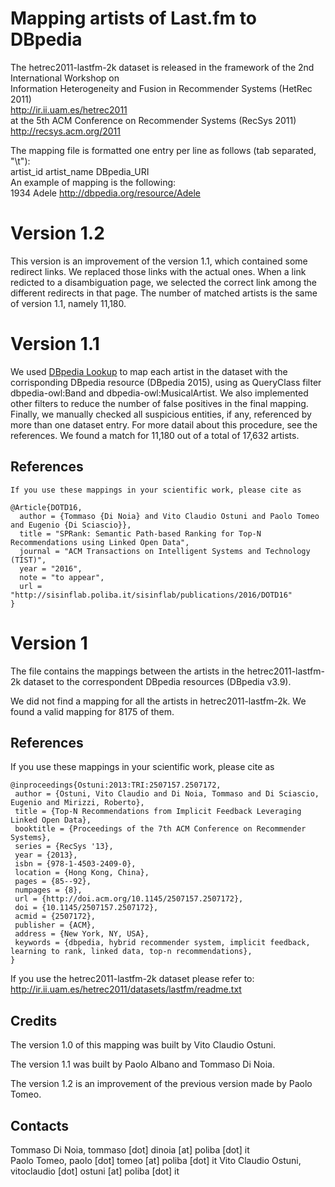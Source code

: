 Mapping artists of Last.fm to DBpedia
=======================
The hetrec2011-lastfm-2k dataset is released in the framework of the 2nd International Workshop on   
Information Heterogeneity and Fusion in Recommender Systems (HetRec 2011)   
http://ir.ii.uam.es/hetrec2011   
at the 5th ACM Conference on Recommender Systems (RecSys 2011)  
http://recsys.acm.org/2011  

The mapping file is formatted one entry per line as follows (tab separated, "\t"):  
artist_id	artist_name	DBpedia_URI  
An example of mapping is the following:  
1934	Adele	http://dbpedia.org/resource/Adele  

Version 1.2
=======================
This version is an improvement of the version 1.1, which contained some redirect links. 
We replaced those links with the actual ones. When a link redicted to a disambiguation page, we selected the correct link among the different redirects in that page.
The number of matched artists is the same of version 1.1, namely 11,180.

Version 1.1
=======================

We used [DBpedia Lookup](https://github.com/dbpedia/lookup) to map each artist in the dataset with the corrisponding DBpedia resource (DBpedia 2015), using as QueryClass filter dbpedia-owl:Band and dbpedia-owl:MusicalArtist. We also implemented other filters to reduce the number of false positives in the final mapping. Finally, we manually checked all suspicious entities, if any, referenced by more than one dataset entry. For more datail about this procedure, see the references.
We found a match for 11,180 out of a total of 17,632 artists.


References
----------
   
    If you use these mappings in your scientific work, please cite as  
~~~
@Article{DOTD16, 
  author = {Tommaso {Di Noia} and Vito Claudio Ostuni and Paolo Tomeo and Eugenio {Di Sciascio}}, 
  title = "SPRank: Semantic Path-based Ranking for Top-N Recommendations using Linked Open Data", 
  journal = "ACM Transactions on Intelligent Systems and Technology (TIST)", 
  year = "2016", 
  note = "to appear", 
  url = "http://sisinflab.poliba.it/sisinflab/publications/2016/DOTD16" 
}
~~~
   

Version 1
=======================

The file contains the mappings between the artists in the hetrec2011-lastfm-2k dataset to the correspondent DBpedia resources (DBpedia v3.9). 

We did not find a mapping for all the artists in hetrec2011-lastfm-2k. We found a valid mapping for 8175 of them.  


References
----------
   
   If you use these mappings in your scientific work, please cite as  

~~~
@inproceedings{Ostuni:2013:TRI:2507157.2507172,
 author = {Ostuni, Vito Claudio and Di Noia, Tommaso and Di Sciascio, Eugenio and Mirizzi, Roberto},
 title = {Top-N Recommendations from Implicit Feedback Leveraging Linked Open Data},
 booktitle = {Proceedings of the 7th ACM Conference on Recommender Systems},
 series = {RecSys '13},
 year = {2013},
 isbn = {978-1-4503-2409-0},
 location = {Hong Kong, China},
 pages = {85--92},
 numpages = {8},
 url = {http://doi.acm.org/10.1145/2507157.2507172},
 doi = {10.1145/2507157.2507172},
 acmid = {2507172},
 publisher = {ACM},
 address = {New York, NY, USA},
 keywords = {dbpedia, hybrid recommender system, implicit feedback, learning to rank, linked data, top-n recommendations},
}
~~~



   If you use the hetrec2011-lastfm-2k dataset please refer to:  
   http://ir.ii.uam.es/hetrec2011/datasets/lastfm/readme.txt  




Credits
-------

   The version 1.0 of this mapping was built by Vito Claudio Ostuni.
   
   The version 1.1 was built by Paolo Albano and Tommaso Di Noia.
   
   The version 1.2 is an improvement of the previous version made by Paolo Tomeo.


Contacts
-------

   Tommaso Di Noia, tommaso [dot] dinoia [at] poliba [dot] it  
   Paolo Tomeo, paolo [dot] tomeo [at] poliba [dot] it 
   Vito Claudio Ostuni, vitoclaudio [dot] ostuni [at] poliba [dot] it  
